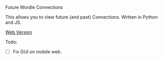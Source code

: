 Future Wordle Connections

This allows you to view future (and past) Connections. Written in Python and JS.

[Web Version](https://slowpoke111.github.io/Future-Connections/)

Todo:
- [ ] Fix GUI on mobile web.
